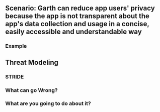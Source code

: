 ## Scenario: Garth can reduce app users' privacy because the app is not transparent about the app's data collection and usage in a concise, easily accessible and understandable way

### Example

## Threat Modeling

### STRIDE

### What can go Wrong?

### What are you going to do about it?